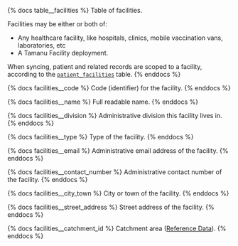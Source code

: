 {% docs table__facilities %}
Table of facilities.

Facilities may be either or both of:
- Any healthcare facility, like hospitals, clinics, mobile vaccination vans, laboratories, etc
- A Tamanu Facility deployment.

When syncing, patient and related records are scoped to a facility, according to the
[`patient_facilities`](#!/source/source.tamanu.tamanu.patient_facilities) table.
{% enddocs %}

{% docs facilities__code %}
Code (identifier) for the facility.
{% enddocs %}

{% docs facilities__name %}
Full readable name.
{% enddocs %}

{% docs facilities__division %}
Administrative division this facility lives in.
{% enddocs %}

{% docs facilities__type %}
Type of the facility.
{% enddocs %}

{% docs facilities__email %}
Administrative email address of the facility.
{% enddocs %}

{% docs facilities__contact_number %}
Administrative contact number of the facility.
{% enddocs %}

{% docs facilities__city_town %}
City or town of the facility.
{% enddocs %}

{% docs facilities__street_address %}
Street address of the facility.
{% enddocs %}

{% docs facilities__catchment_id %}
Catchment area ([Reference Data](#!/source/source.tamanu.tamanu.reference_data)).
{% enddocs %}
